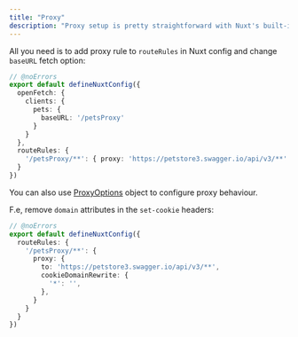 ```yaml
---
title: "Proxy"
description: "Proxy setup is pretty straightforward with Nuxt's built-in routeRules"
---
```


All you need is to add proxy rule to `routeRules` in Nuxt config and change `baseURL` fetch option:

```ts twoslash [nuxt.config.ts]
// @noErrors
export default defineNuxtConfig({
  openFetch: {
    clients: {
      pets: {
        baseURL: '/petsProxy'
      }
    }
  },
  routeRules: {
    '/petsProxy/**': { proxy: 'https://petstore3.swagger.io/api/v3/**' }
  }
})
```

You can also use [ProxyOptions](https://www.jsdocs.io/package/h3#ProxyOptions) object to configure proxy behaviour.

F.e, remove `domain` attributes in the `set-cookie` headers:

```ts twoslash [nuxt.config.ts]
// @noErrors
export default defineNuxtConfig({
  routeRules: {
    '/petsProxy/**': {
      proxy: {
        to: 'https://petstore3.swagger.io/api/v3/**',
        cookieDomainRewrite: {
          '*': '',
        },
      }
    }
  }
})
```
